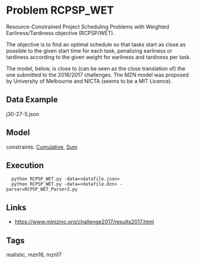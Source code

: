 # Problem RCPSP_WET

Resource-Constrained Project Scheduling Problems with Weighted Earliness/Tardiness objective (RCPSP/WET).

The objective is to find an optimal schedule so that tasks start as close as possible to
the given start time for each task, penalizing earliness or tardiness according to
the given weight for earliness and tardiness per task.

The model, below, is close to (can be seen as the close translation of) the one submitted to the 2016/2017 challenges.
The MZN model was proposed by University of Melbourne and NICTA (seems to be a MIT Licence).

## Data Example
  j30-27-5.json

## Model
  constraints: [Cumulative](http://pycsp.org/documentation/constraints/Cumulative), [Sum](http://pycsp.org/documentation/constraints/Sum)

## Execution
```
  python RCPSP_WET.py -data=<datafile.json>
  python RCPSP_WET.py -data=<datafile.dzn> -parser=RCPSP_WET_ParserZ.py
```

## Links
  - https://www.minizinc.org/challenge2017/results2017.html

## Tags
  realistic, mzn16, mzn17
